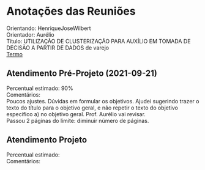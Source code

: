 # Anotações das Reuniões

Orientando: HenriqueJoseWilbert  
Orientador: Aurélio  
Título: UTILIZAÇÃO DE CLUSTERIZAÇÃO PARA AUXÍLIO EM TOMADA DE DECISÃO A PARTIR DE DADOS de varejo  
[Termo](HenriqueJoseWilbert_Termo.pdf "Termo")  

## Atendimento Pré-Projeto (2021-09-21)

Percentual estimado: 90%  
Comentários:  
Poucos ajustes. Dúvidas em formular os objetivos. Ajudei sugerindo trazer o texto do título para o objetivo geral, e não repetir o texto do objetivo específico a) no objetivo geral. Prof. Aurélio vai revisar.  
Passou 2 páginas do limite: diminuir número de páginas.  

## Atendimento Projeto

Percentual estimado:  
Comentários:  
